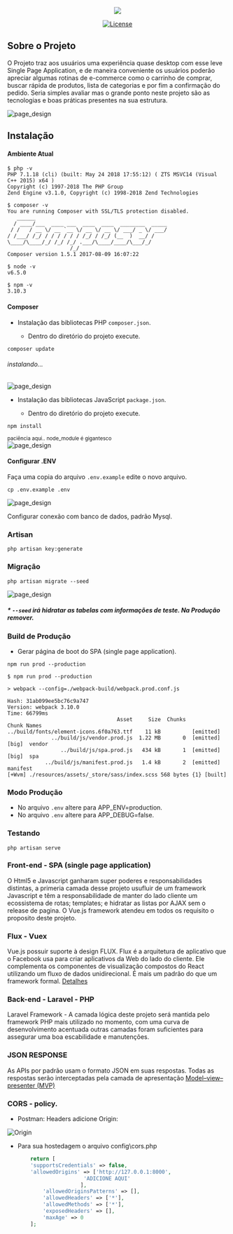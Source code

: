 <p align="center"><img src="https://cdn.leroymerlin.com.br/assets/lizard/images/logo-leroy.svg"></p>

<p align="center">
<a href="https://packagist.org/packages/laravel/framework"><img src="https://poser.pugx.org/laravel/framework/license.svg" alt="License"></a>
</p>

## Sobre o Projeto

O Projeto traz aos usuários uma experiência quase desktop com esse leve Single Page Application, e de maneira conveniente os usuários poderão apreciar algumas rotinas de e-commerce como o carrinho de comprar, buscar rápida de produtos, lista de categorias e por fim a confirmação do pedido. Seria simples avaliar mas o grande ponto neste projeto são as tecnologias e boas práticas presentes na sua estrutura.

![page_design](https://s3.us-east-2.amazonaws.com/eaadk4yfoubad0tmoq3cert/notebooks/home.png)

## Instalação

#### Ambiente Atual

```shell
$ php -v
PHP 7.1.18 (cli) (built: May 24 2018 17:55:12) ( ZTS MSVC14 (Visual C++ 2015) x64 )
Copyright (c) 1997-2018 The PHP Group
Zend Engine v3.1.0, Copyright (c) 1998-2018 Zend Technologies
```

```shell
$ composer -v
You are running Composer with SSL/TLS protection disabled.
   ______
  / ____/___  ____ ___  ____  ____  ________  _____
 / /   / __ \/ __ `__ \/ __ \/ __ \/ ___/ _ \/ ___/
/ /___/ /_/ / / / / / / /_/ / /_/ (__  )  __/ /
\____/\____/_/ /_/ /_/ .___/\____/____/\___/_/
                    /_/
Composer version 1.5.1 2017-08-09 16:07:22

```
```shell
$ node -v
v6.5.0
```

```shell
$ npm -v
3.10.3
```
#### Composer

* Instalação das bibliotecas PHP `composer.json`.

    - Dentro do diretório do projeto execute.

```shell
composer update
```
###### instalando...

![page_design](https://s3.us-east-2.amazonaws.com/eaadk4yfoubad0tmoq3cert/notebooks/composer_update.png)


* Instalação das bibliotecas JavaScript  `package.json`.

  - Dentro do diretório do projeto execute.

```shell
npm install
```
   <small>paciência aqui.. node_module é gigantesco</small>      
![page_design](https://s3.us-east-2.amazonaws.com/eaadk4yfoubad0tmoq3cert/notebooks/npm_install.png)


#### Configurar .ENV 

Faça uma copia do arquivo `.env.example` edite o novo arquivo.

```shell
cp .env.example .env
```
![page_design](https://s3.us-east-2.amazonaws.com/eaadk4yfoubad0tmoq3cert/notebooks/laravel_env.png)


Configurar conexão com banco de dados, padrão Mysql.

### Artisan

```shell
php artisan key:generate
```

### Migração

```shell
php artisan migrate --seed
```
![page_design](https://s3.us-east-2.amazonaws.com/eaadk4yfoubad0tmoq3cert/notebooks/migration.png)

##### * `--seed` irá hidratar as tabelas com informações de teste. Na Produção remover.  

### Build de Produção

- Gerar página de boot do SPA (single page application).

```shell
npm run prod --production
```
```shell
$ npm run prod --production

> webpack --config=./webpack-build/webpack.prod.conf.js

Hash: 31ab099ee5bc76c9a747
Version: webpack 3.10.0
Time: 66799ms
                                   Asset     Size  Chunks                    Chunk Names
../build/fonts/element-icons.6f0a763.ttf    11 kB          [emitted]
              ../build/js/vendor.prod.js  1.22 MB       0  [emitted]  [big]  vendor
                 ../build/js/spa.prod.js   434 kB       1  [emitted]  [big]  spa
            ../build/js/manifest.prod.js   1.4 kB       2  [emitted]         manifest
[+Wvm] ./resources/assets/_store/sass/index.scss 568 bytes {1} [built]

```

### Modo Produção

 - No arquivo `.env` altere para APP_ENV=production.
 - No arquivo `.env` altere para APP_DEBUG=false.

### Testando

```shell
php artisan serve
```

### Front-end - SPA (single page application)

O Html5 e Javascript ganharam super poderes e responsabilidades distintas, a primeria camada desse projeto usufluir de um framework Javascript e têm a responsabilidade de manter do lado cliente um ecossistema de rotas; templates; e hidratar as listas por AJAX sem o release de pagina. O Vue.js framework atendeu em todos os requisito o proposito deste projeto.

### Flux - Vuex

Vue.js possuir suporte à design FLUX. Flux é a arquitetura de aplicativo que o Facebook usa para criar aplicativos da Web do lado do cliente. Ele complementa os componentes de visualização compostos do React utilizando um fluxo de dados unidirecional. É mais um padrão do que um framework formal. [Detalhes](https://youtu.be/nYkdrAPrdcw?list=PLb0IAmt7-GS188xDYE-u1ShQmFFGbrk0v)  

### Back-end - Laravel - PHP

Laravel Framework - A camada lógica deste projeto será mantida pelo framework PHP mais utilizado no momento, com uma curva de desenvolvimento acentuada outras camadas foram suficientes para assegurar uma boa escabilidade e manutenções. 

### JSON RESPONSE

As APIs por padrão usam o formato JSON em suas respostas. Todas as respostas serão interceptadas pela camada de apresentação [Model–view–presenter (MVP)](https://pt.wikipedia.org/wiki/Model-view-presenter)

### CORS - policy.
 
 - Postman: Headers adicione Origin:

![Origin](https://s3.us-east-2.amazonaws.com/eaadk4yfoubad0tmoq3cert/certificados/headers.png)

 - Para sua hostedagem o arquivo config\cors.php
    ```php
        return [   
        'supportsCredentials' => false,
        'allowedOrigins' => ['http://127.0.0.1:8000',
                         'ADICIONE AQUI'
                        ],
            'allowedOriginsPatterns' => [],
            'allowedHeaders' => ['*'],
            'allowedMethods' => ['*'],
            'exposedHeaders' => [],
            'maxAge' => 0
        ];
   ```